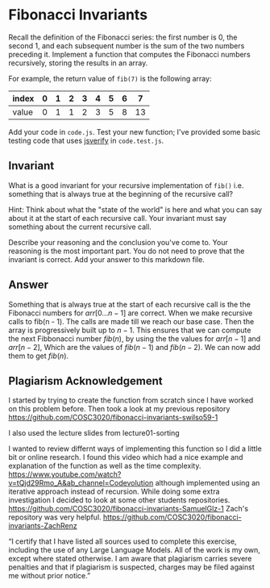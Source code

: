 # Fibonacci Invariants

Recall the definition of the Fibonacci series: the first number is 0, the second
1, and each subsequent number is the sum of the two numbers preceding it.
Implement a function that computes the Fibonacci numbers recursively, storing
the results in an array.

For example, the return value of `fib(7)` is the following array:

| index |  0  |  1  |  2  |  3  |  4  |  5  |  6  |  7  |
| ----- | --- | --- | --- | --- | --- | --- | --- | --- |
| value |  0  |  1  |  1  |  2  |  3  |  5  |  8  |  13 |

Add your code in `code.js`. Test your new function; I've provided some basic
testing code that uses [jsverify](https://jsverify.github.io/) in
`code.test.js`.

## Invariant

What is a good invariant for your recursive implementation of `fib()`
i.e. something that is always true at the beginning of the recursive call?

Hint: Think about what the "state of the world" is here and what you can say
about it at the start of each recursive call. Your invariant must say something
about the current recursive call.

Describe your reasoning and the conclusion you've come to. Your reasoning is the
most important part. You do not need to prove that the invariant is correct. Add
your answer to this markdown file.

## Answer

Something that is always true at the start of each recursive call is the the Fibonacci numbers for $arr[0 ... n  - 1]$ are correct. When we make recursive calls to fib(n - 1). The calls are made till we reach our base case. Then the array is progressively built up to $n - 1$. This ensures that we can compute the next Fibbonacci number $fib(n)$, by using the the values for $arr[n - 1]$ and $arr[n - 2]$, Which are the values of $fib(n - 1)$ and $fib(n - 2)$. We can now add them to get $fib(n)$. 

## Plagiarism Acknowledgement 
I started by trying to create the function from scratch since I have worked on this problem before.
Then took a look at my previous repository https://github.com/COSC3020/fibonacci-invariants-swilso59-1

I also used the lecture slides from lecture01-sorting

I wanted to review differnt ways of implementing this function so I did a little bit or online research.
I found this video which had a nice example and explanation of the function as well as the time complexity.
https://www.youtube.com/watch?v=tQjd29Rmo_A&ab_channel=Codevolution
although implemented using an iterative approach instead of recursion.
While doing some extra investigation I decided to look at some other students repositories.
https://github.com/COSC3020/fibonacci-invariants-SamuelGlz-1
Zach's repository was very helpful.
https://github.com/COSC3020/fibonacci-invariants-ZachRenz

“I certify that I have listed all sources used to complete this exercise, including the use
of any Large Language Models. All of the work is my own, except where stated
otherwise. I am aware that plagiarism carries severe penalties and that if plagiarism is
suspected, charges may be filed against me without prior notice.”





